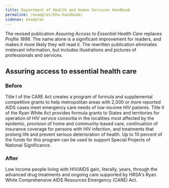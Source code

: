 ```yaml
---
title: Department of Health and Human Services Handbook
permalink: /examples/hhs-handbook/
sidenav: examples
---
```


The revised publication _Assuring Access to Essential Health Care_ replaces _Profile 1996_. The name alone is a significant improvement for readers, and makes it more likely they will read it. The rewritten publication eliminates irrelevant information, but includes illustrations and pictures of professionals and services.

## Assuring access to essential health care

### Before

Title I of the CARE Act creates a program of formula and supplemental competitive grants to help metropolitan areas with 2,000 or more reported AIDS cases meet emergency care needs of low-income HIV patients. Title II of the Ryan White Act provides formula grants to States and territories for operation of HIV service consortia in the localities most affected by the epidemic, provision of home and community-based care, continuation of insurance coverage for persons with HIV infection, and treatments that prolong life and prevent serious deterioration of health. Up to 10 percent of the funds for this program can be used to support Special Projects of National Significance.

### After

Low income people living with HIV/AIDS gain, literally, years, through the advanced drug treatments and ongoing care supported by HRSA's Ryan White Comprehensive AIDS Resources Emergency (CARE) Act.
